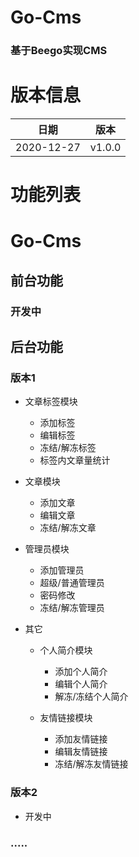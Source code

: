 # Go-Cms
### 基于Beego实现CMS
# 版本信息
|  日期   | 版本  |
|  ----  | ----  |
| 2020-12-27  | v1.0.0 |

# 功能列表
# Go-Cms

## 前台功能

### 开发中

## 后台功能

### 版本1

- 文章标签模块

  - 添加标签
  - 编辑标签
  - 冻结/解冻标签
  - 标签内文章量统计

- 文章模块

  - 添加文章
  - 编辑文章
  - 冻结/解冻文章

- 管理员模块

  - 添加管理员
  - 超级/普通管理员
  - 密码修改
  - 冻结/解冻管理员

- 其它

  - 个人简介模块

    - 添加个人简介
    - 编辑个人简介
    - 解冻/冻结个人简介

  - 友情链接模块

    - 添加友情链接
    - 编辑友情链接
    - 冻结/解冻友情链接

### 版本2

- 开发中

### .....
